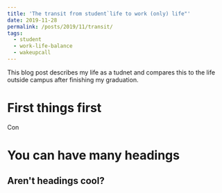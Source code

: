 ```yaml
---
title: 'The transit from student`life to work (only) life"'
date: 2019-11-28
permalink: /posts/2019/11/transit/
tags:
  - student
  - work-life-balance
  - wakeupcall
---
```


This blog post describes my life as a tudnet and compares this to the life outside campus after finishing my graduation.

First things first
======
Con

You can have many headings
======

Aren't headings cool?
------
